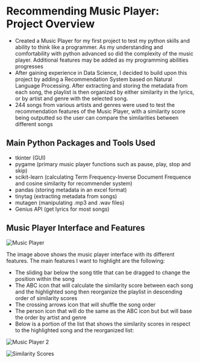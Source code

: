 # Recommending Music Player: Project Overview
- Created a Music Player for my first project to test my python skills and ability to think like a programmer. As my understanding and comfortability with python advanced so did the complexity of the music player. Additional features may be added as my programming abilities progresses
- After gaining experience in Data Science, I decided to build upon this project by adding a Recommendation System based on Natural Language Processing. After extracting and storing the metadata from each song, the playlist is then organized by either similarity in the lyrics, or by artist and genre with the selected song.
- 244 songs from various artists and genres were used to test the recommendation features of the Music Player, with a similarity score being outputted so the user can compare the similarities between different songs

## Main Python Packages and Tools Used
- tkinter (GUI)
- pygame (primary music player functions such as pause, play, stop and skip)
- scikit-learn (calculating Term Frequency-Inverse Document Frequence and cosine similarity for recommender system)
- pandas (storing metadata in an excel format)
- tinytag (extracting metadata from songs)
- mutagen (manipulating .mp3 and .wav files)
- Genius API (get lyrics for most songs)

## Music Player Interface and Features

![Music Player](https://user-images.githubusercontent.com/74473048/156452417-9f2934b8-7af6-40c2-911d-0c5746b60d7b.JPG)

The image above shows the music player interface with its different features. The main features I want to highlight are the following:
- The sliding bar below the song title that can be dragged to change the position within the song
- The ABC icon that will calculate the similarity score between each song and the highlighted song then reorganize the playlist in descending order of similarity scores
- The crossing arrows icon that will shuffle the song order
- The person icon that will do the same as the ABC icon but but will base the order by artist and genre
- Below is a portion of the list that shows the similarity scores in respect to the highlighted song and the reorganized list:

![Music Player 2](https://user-images.githubusercontent.com/74473048/156454290-f0ea47d7-541d-4390-acce-c2c05646fe31.JPG)

![Similarity Scores](https://user-images.githubusercontent.com/74473048/156454526-2034bcb6-9316-4623-ab02-3e52aaaff5df.JPG)

